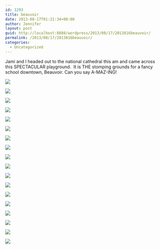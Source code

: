 ```yaml
---
id: 1293
title: beauvoir
date: 2013-08-17T01:21:34+00:00
author: Jennifer
layout: post
guid: http://localhost:8888/wordpress/2013/08/17/2013816beauvoir/
permalink: /2013/08/17/2013816beauvoir/
categories:
  - Uncategorized
---
```

Jami and I headed out to the national cathedral this am and came across this SPECTACULAR playground. &nbsp;It is THE stomping grounds for a fancy school downtown, Beauvoir. Can you say A-MAZ-ING!

<div class="image-gallery-wrapper">
  <p>
    <img src="http://static1.squarespace.com/static/50db6bb3e4b015296cd43789/50dfa5b1e4b0dc6320e0b5ea/520e835de4b0381b503bdb13/1376683716952/2013-08-16+12.49.21.jpg.21.jpg?format=original" />
  </p>
  
  <p>
    <img src="http://static1.squarespace.com/static/50db6bb3e4b015296cd43789/50dfa5b1e4b0dc6320e0b5ea/520e8319e4b086f44d240f8a/1376683886417/2013-08-16+12.44.29.jpg.29.jpg?format=original" />
  </p>
  
  <p>
    <img src="http://static1.squarespace.com/static/50db6bb3e4b015296cd43789/50dfa5b1e4b0dc6320e0b5ea/520e8890e4b0f352bf2b38dc/1430547623739/2013-08-16+11.02.47.jpg.47.jpg?format=original" />
  </p>
  
  <p>
    <img src="http://static1.squarespace.com/static/50db6bb3e4b015296cd43789/50dfa5b1e4b0dc6320e0b5ea/520e823de4b061d57274e56c/1430547603093/2013-08-16+11.22.50.jpg.50.jpg?format=original" />
  </p>
  
  <p>
    <img src="http://static1.squarespace.com/static/50db6bb3e4b015296cd43789/50dfa5b1e4b0dc6320e0b5ea/520e82cbe4b081bd661d7f3e/1376699055860/2013-08-16+12.15.19.jpg.19.jpg?format=original" />
  </p>
  
  <p>
    <img src="http://static1.squarespace.com/static/50db6bb3e4b015296cd43789/50dfa5b1e4b0dc6320e0b5ea/520e7eb6e4b02e4272b43b21/1376699470669/2013-08-16+11.08.43.jpg.43.jpg?format=original" />
  </p>
  
  <p>
    <img src="http://static1.squarespace.com/static/50db6bb3e4b015296cd43789/50dfa5b1e4b0dc6320e0b5ea/520e8124e4b0381b503bd5ab/1376699270117/2013-08-16+11.08.25.jpg.25.jpg?format=original" />
  </p>
  
  <p>
    <img src="http://static1.squarespace.com/static/50db6bb3e4b015296cd43789/50dfa5b1e4b0dc6320e0b5ea/520e8078e4b0fc6d215d5bae/1376700438258/2013-08-16+11.00.22.jpg.22.jpg?format=original" />
  </p>
  
  <p>
    <img src="http://static1.squarespace.com/static/50db6bb3e4b015296cd43789/50dfa5b1e4b0dc6320e0b5ea/520e8111e4b07f9a90c25774/1376700631355/2013-08-16+11.03.48.jpg.48.jpg?format=original" />
  </p>
  
  <p>
    <img src="http://static1.squarespace.com/static/50db6bb3e4b015296cd43789/50dfa5b1e4b0dc6320e0b5ea/520e8170e4b0f352bf2b20b4/1376701220931/2013-08-16+11.14.28.jpg.28.jpg?format=original" />
  </p>
  
  <p>
    <img src="http://static1.squarespace.com/static/50db6bb3e4b015296cd43789/50dfa5b1e4b0dc6320e0b5ea/520e81b5e4b086f44d240b74/1376700037230/2013-08-16+11.22.14.jpg.14.jpg?format=original" />
  </p>
  
  <p>
    <img src="http://static1.squarespace.com/static/50db6bb3e4b015296cd43789/50dfa5b1e4b0dc6320e0b5ea/520e8282e4b061d57274e5ec/1376683369728/2013-08-16+11.43.24.jpg.24.jpg?format=original" />
  </p>
  
  <p>
    <img src="http://static1.squarespace.com/static/50db6bb3e4b015296cd43789/50dfa5b1e4b0dc6320e0b5ea/520e8227e4b0ec9403c79a76/1376700845387/2013-08-16+11.22.38.jpg.38.jpg?format=original" />
  </p>
  
  <p>
    <img src="http://static1.squarespace.com/static/50db6bb3e4b015296cd43789/50dfa5b1e4b0dc6320e0b5ea/520e82a1e4b02bacee12f5b9/1376701921311/2013-08-16+12.13.19.jpg.19.jpg?format=original" />
  </p>
  
  <p>
    <img src="http://static1.squarespace.com/static/50db6bb3e4b015296cd43789/50dfa5b1e4b0dc6320e0b5ea/520e82b8e4b0fc6d215d60b2/1376683529968/2013-08-16+12.13.32.jpg.32.jpg?format=original" />
  </p>
  
  <p>
    <img src="http://static1.squarespace.com/static/50db6bb3e4b015296cd43789/50dfa5b1e4b0dc6320e0b5ea/520e82e1e4b0381b503bda28/1376682739260/2013-08-16+12.28.36.jpg.36.jpg?format=original" />
  </p>
  
  <p>
    <img src="http://static1.squarespace.com/static/50db6bb3e4b015296cd43789/50dfa5b1e4b0dc6320e0b5ea/520e8868e4b0c6a53737bb0a/1376684153160/2013-08-16+11.00.16.jpg.16.jpg?format=original" />
  </p>
  
  <p>
    <img src="http://static1.squarespace.com/static/50db6bb3e4b015296cd43789/50dfa5b1e4b0dc6320e0b5ea/520ecb99e4b06234c104b78d/1376701342659/2013-08-16+12.04.48.jpg.48.jpg?format=original" />
  </p>
</div>